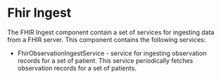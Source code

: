 # Fhir Ingest

The FHIR Ingest component contain a set of services for ingesting data from a FHIR server.
This component contains the following services:

* FhirObservationIngestService - service for ingesting observation records for a set of patient.  This service periodically fetches observation records for a set of patients.
